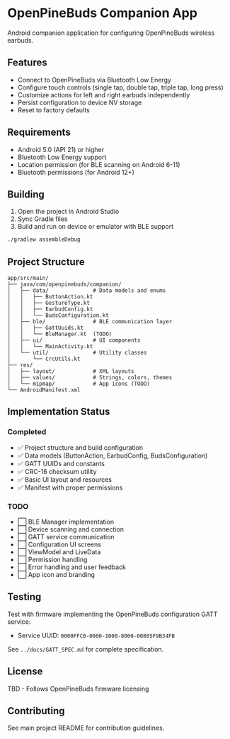 # OpenPineBuds Companion App

Android companion application for configuring OpenPineBuds wireless earbuds.

## Features

- Connect to OpenPineBuds via Bluetooth Low Energy
- Configure touch controls (single tap, double tap, triple tap, long press)
- Customize actions for left and right earbuds independently
- Persist configuration to device NV storage
- Reset to factory defaults

## Requirements

- Android 5.0 (API 21) or higher
- Bluetooth Low Energy support
- Location permission (for BLE scanning on Android 6-11)
- Bluetooth permissions (for Android 12+)

## Building

1. Open the project in Android Studio
2. Sync Gradle files
3. Build and run on device or emulator with BLE support

```bash
./gradlew assembleDebug
```

## Project Structure

```
app/src/main/
├── java/com/openpinebuds/companion/
│   ├── data/              # Data models and enums
│   │   ├── ButtonAction.kt
│   │   ├── GestureType.kt
│   │   ├── EarbudConfig.kt
│   │   └── BudsConfiguration.kt
│   ├── ble/               # BLE communication layer
│   │   ├── GattUuids.kt
│   │   └── BleManager.kt  (TODO)
│   ├── ui/                # UI components
│   │   └── MainActivity.kt
│   └── util/              # Utility classes
│       └── CrcUtils.kt
├── res/
│   ├── layout/            # XML layouts
│   ├── values/            # Strings, colors, themes
│   └── mipmap/            # App icons (TODO)
└── AndroidManifest.xml
```

## Implementation Status

### Completed
- ✅ Project structure and build configuration
- ✅ Data models (ButtonAction, EarbudConfig, BudsConfiguration)
- ✅ GATT UUIDs and constants
- ✅ CRC-16 checksum utility
- ✅ Basic UI layout and resources
- ✅ Manifest with proper permissions

### TODO
- ⬜ BLE Manager implementation
- ⬜ Device scanning and connection
- ⬜ GATT service communication
- ⬜ Configuration UI screens
- ⬜ ViewModel and LiveData
- ⬜ Permission handling
- ⬜ Error handling and user feedback
- ⬜ App icon and branding

## Testing

Test with firmware implementing the OpenPineBuds configuration GATT service:
- Service UUID: `0000FFC0-0000-1000-8000-00805F9B34FB`

See `../docs/GATT_SPEC.md` for complete specification.

## License

TBD - Follows OpenPineBuds firmware licensing

## Contributing

See main project README for contribution guidelines.
